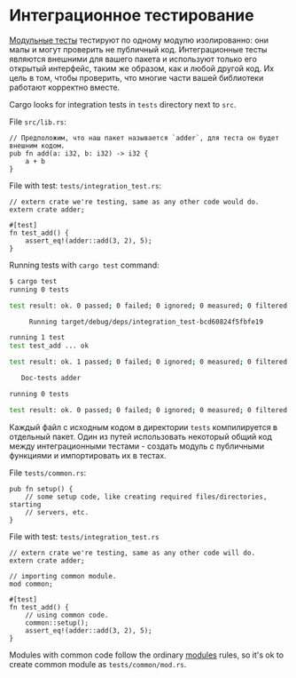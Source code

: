 # Интеграционное тестирование

[Модульные тесты](unit_testing.md) тестируют по одному модулю изолированно: они малы
и могут проверить не публичный код. Интеграционные тесты являются внешними для вашего пакета и используют
только его открытый интерфейс, таким же образом, как и любой другой код. Их цель в том, чтобы проверить, что многие части вашей библиотеки работают корректно вместе.

Cargo looks for integration tests in `tests` directory next to `src`.

File `src/lib.rs`:

```rust,ignore
// Предположим, что наш пакет называется `adder`, для теста он будет внешним кодом.
pub fn add(a: i32, b: i32) -> i32 {
    a + b
}
```

File with test: `tests/integration_test.rs`:

```rust,ignore
// extern crate we're testing, same as any other code would do.
extern crate adder;

#[test]
fn test_add() {
    assert_eq!(adder::add(3, 2), 5);
}
```

Running tests with `cargo test` command:

```bash
$ cargo test
running 0 tests

test result: ok. 0 passed; 0 failed; 0 ignored; 0 measured; 0 filtered out

     Running target/debug/deps/integration_test-bcd60824f5fbfe19

running 1 test
test test_add ... ok

test result: ok. 1 passed; 0 failed; 0 ignored; 0 measured; 0 filtered out

   Doc-tests adder

running 0 tests

test result: ok. 0 passed; 0 failed; 0 ignored; 0 measured; 0 filtered out
```

Каждый файл с исходным кодом в директории `tests` компилируется в отдельный пакет. 
Один из путей использовать некоторый общий код между интеграционными тестами - создать модуль с публичными функциями и импортировать их в тестах.

File `tests/common.rs`:

```rust,ignore
pub fn setup() {
    // some setup code, like creating required files/directories, starting
    // servers, etc.
}
```

File with test: `tests/integration_test.rs`

```rust,ignore
// extern crate we're testing, same as any other code will do.
extern crate adder;

// importing common module.
mod common;

#[test]
fn test_add() {
    // using common code.
    common::setup();
    assert_eq!(adder::add(3, 2), 5);
}
```

Modules with common code follow the ordinary [modules](../mod.md) rules, so it's ok to
create common module as `tests/common/mod.rs`.
